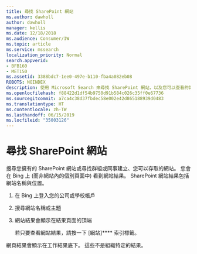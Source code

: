 ```yaml
---
title: 尋找 SharePoint 網站
ms.author: dawholl
author: dawholl
manager: kellis
ms.date: 12/18/2018
ms.audience: Consumer/IW
ms.topic: article
ms.service: mssearch
localization_priority: Normal
search.appverid:
- BFB160
- MET150
ms.assetid: 3388bdc7-1ee0-497e-b110-fba4a082eb08
ROBOTS: NOINDEX
description: 使用 Microsoft Search 來尋找 SharePoint 網站，以及您可以查看的詳細資料。
ms.openlocfilehash: f88422d1df54b9750d91b584c026c35ff0e67736
ms.sourcegitcommit: a7ca4c38d37fbdec58e002e42d865188939d0483
ms.translationtype: HT
ms.contentlocale: zh-TW
ms.lasthandoff: 06/15/2019
ms.locfileid: "35003126"
---
```

# <a name="find-sharepoint-sites"></a>尋找 SharePoint 網站

搜尋您擁有的 SharePoint 網站或尋找群組或同事建立、您可以存取的網站。 您會在 Bing 上 (而非網站內的個別頁面中) 看到網站結果。 SharePoint 網站結果包括網站名稱與位置。
  
1. 在 Bing 上登入您的公司或學校帳戶
    
2. 搜尋網站名稱或主題
    
3. 網站結果會顯示在結果頁面的頂端
    
    若只要查看網站結果，請按一下 [網站]**** 索引標籤。 
    
網頁結果會顯示在工作結果底下。 這些不是組織特定的結果。

